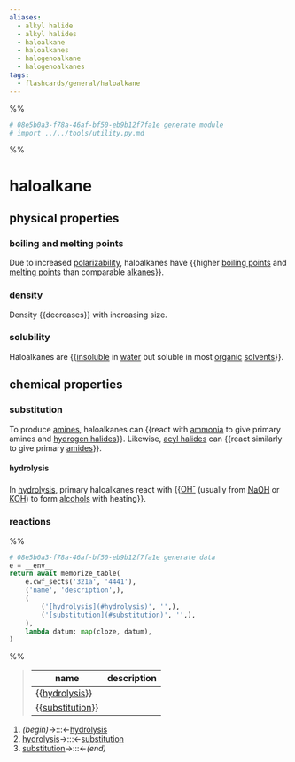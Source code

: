 ```yaml
---
aliases:
  - alkyl halide
  - alkyl halides
  - haloalkane
  - haloalkanes
  - halogenoalkane
  - halogenoalkanes
tags:
  - flashcards/general/haloalkane
---
```


%%
```Python
# 08e5b0a3-f78a-46af-bf50-eb9b12f7fa1e generate module
# import ../../tools/utility.py.md
```
%%

# haloalkane

## physical properties

### boiling and melting points

Due to increased [polarizability](polarizability.md), haloalkanes have {{higher [boiling points](boiling%20point.md) and [melting points](melting%20point.md) than comparable [alkanes](alkane.md)}}. <!--SR:!2023-09-03,89,230-->

### density

Density {{decreases}} with increasing size. <!--SR:!2023-12-24,196,310-->

### solubility

Haloalkanes are {{[insoluble](solubility.md) in [water](water.md) but soluble in most [organic](organic%20compound.md) [solvents](solvent.md)}}. <!--SR:!2024-05-05,292,290-->

## chemical properties

### substitution

To produce [amines](amine.md), haloalkanes can {{react with [ammonia](ammonia.md) to give primary amines and [hydrogen halides](hydrogen%20halide.md)}}. Likewise, [acyl halides](acyl%20halide.md) can {{react similarly to give primary [amides](amide.md)}}. <!--SR:!2023-09-11,102,272!2024-03-15,228,272-->

#### hydrolysis

In [hydrolysis](hydrolysis.md), primary haloalkanes react with {{[OH<sup>-</sup>](hydroxide.md) (usually from [NaOH](sodium%20hydroxide.md) or [KOH](potassium%20hydroxide.md)) to form [alcohols](alcohol.md) with heating}}. <!--SR:!2023-08-29,35,212-->

### reactions

%%
```Python
# 08e5b0a3-f78a-46af-bf50-eb9b12f7fa1e generate data
e = __env__
return await memorize_table(
	e.cwf_sects('321a', '4441'),
	('name', 'description',),
	(
		('[hydrolysis](#hydrolysis)', '',),
		('[substitution](#substitution)', '',),
	),
	lambda datum: map(cloze, datum),
)
```
%%

<!--08e5b0a3-f78a-46af-bf50-eb9b12f7fa1e generate section="321a"--><!-- The following content is generated at 2023-04-08T23:59:05.288590+08:00. Any edits will be overridden! -->

> | name | description |
> |-|-|
> | {{[hydrolysis](#hydrolysis)}} |  |
> | {{[substitution](#substitution)}} |  | <!--SR:!2023-10-09,125,292!2023-10-08,124,297-->

<!--/08e5b0a3-f78a-46af-bf50-eb9b12f7fa1e-->

<!--08e5b0a3-f78a-46af-bf50-eb9b12f7fa1e generate section="4441"--><!-- The following content is generated at 2023-04-08T23:59:05.301619+08:00. Any edits will be overridden! -->

1. _(begin)_→:::←[hydrolysis](#hydrolysis) <!--SR:!2023-09-10,102,272!2024-03-11,237,312-->
2. [hydrolysis](#hydrolysis)→:::←[substitution](#substitution) <!--SR:!2023-10-26,111,232!2023-10-09,83,232-->
3. [substitution](#substitution)→:::←_(end)_ <!--SR:!2023-10-24,89,277!2023-11-11,158,297-->

<!--/08e5b0a3-f78a-46af-bf50-eb9b12f7fa1e-->
